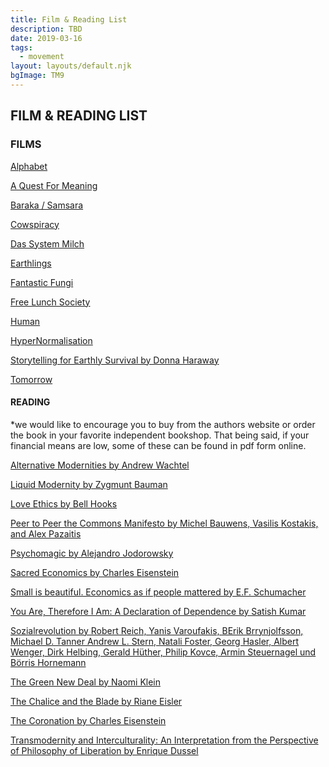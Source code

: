 ```yaml
---
title: Film & Reading List
description: TBD
date: 2019-03-16
tags:
  - movement
layout: layouts/default.njk
bgImage: TM9
---
```


## FILM & READING LIST

### FILMS
<a href="http://www.alphabet-film.com/" target="_blank" rel="noopener noreferrer">Alphabet</a>

<a href="https://www.youtube.com/watch?v=8yePCpWH3g0" target="_blank" rel="noopener noreferrer">A Quest For Meaning</a>

<a href="https://www.barakasamsara.com/" target="_blank" rel="noopener noreferrer">Baraka / Samsara</a>

<a href="https://www.cowspiracy.com/" target="_blank" rel="noopener noreferrer">Cowspiracy</a>

<a href="https://www.youtube.com/watch?v=y7EquRwjfeo" target="_blank" rel="noopener noreferrer">Das System Milch</a>

<a href="https://www.youtube.com/watch?v=8gqwpfEcBjI" target="_blank" rel="noopener noreferrer">Earthlings</a>

<a href="https://fantasticfungifilm.vhx.tv/products/fantastic-fungi-2" target="_blank" rel="noopener noreferrer">Fantastic Fungi</a>

<a href="http://www.freelunchsociety.net/" target="_blank" rel="noopener noreferrer">Free Lunch Society</a>

<a href="https://www.youtube.com/watch?v=EgQqGxKKfTU" target="_blank" rel="noopener noreferrer">Human</a>

<a href="https://vimeo.com/191817381" target="_blank" rel="noopener noreferrer">HyperNormalisation</a>

<a href="https://vimeo.com/ondemand/donnaharaway" target="_blank" rel="noopener noreferrer">Storytelling for Earthly Survival by Donna Haraway</a>

<a href="https://www.tomorrow-derfilm.de/" target="_blank" rel="noopener noreferrer">Tomorrow</a>


#### READING

\*we would like to encourage you to buy from the authors website or order the book in your favorite independent bookshop. That being said, if your financial means are low, some of these can be found in pdf form online.

<a href="https://www.dukeupress.edu/alternative-modernities" target="_blank" rel="noopener noreferrer">Alternative Modernities by Andrew Wachtel</a>

<a href="https://www.thalia.de/shop/home/artikeldetails/ID38133708.html?ProvID=11000523&gclid=EAIaIQobChMIlcfxl7jq6AIVwrTtCh0r2g_wEAQYASABEgIx-vD_BwE" target="_blank" rel="noopener noreferrer">Liquid Modernity by Zygmunt Bauman</a>

<a href="https://www.thalia.de/shop/home/artikeldetails/ID99668432.html?ProvID=11000523&gclid=EAIaIQobChMI-YHEgrjq6AIVB7LtCh2EOAE8EAQYASABEgKlKvD_BwE" target="_blank" rel="noopener noreferrer">Love Ethics by Bell Hooks</a>

<a href="https://commonstransition.org/peer-to-peer-a-commons-manifesto/" target="_blank" rel="noopener noreferrer">Peer to Peer the Commons Manifesto by Michel Bauwens, Vasilis Kostakis, and Alex Pazaitis</a>

<a href="https://zabriskie.de/product/psychomagic/" target="_blank" rel="noopener noreferrer">Psychomagic by Alejandro Jodorowsky</a>

<a href="https://sacred-economics.com/read-online/" target="_blank" rel="noopener noreferrer">Sacred Economics by Charles Eisenstein</a>

<a href="https://www.thalia.de/shop/home/artikeldetails/ID143559326.html?ProvID=11000523&gclid=EAIaIQobChMInp2sr5Hq6AIVTLDtCh0uHQ8mEAQYASABEgLaqvD_BwE" target="_blank" rel="noopener noreferrer">Small is beautiful. Economics as if people mattered by E.F. Schumacher</a>

<a href="https://www.resurgence.org/shop/you-are-therefore-i-am-pr-1.html" target="_blank" rel="noopener noreferrer">You Are, Therefore I Am: A Declaration of Dependence by Satish Kumar</a>

<a href="https://www.campus.de/buecher-campus-verlag/wirtschaft-gesellschaft/politik/sozialrevolution-10875.html" target="_blank" rel="noopener noreferrer">Sozialrevolution by Robert Reich, Yanis Varoufakis, BErik Brrynjolfsson, Michael D. Tanner Andrew L. Stern, Natali Foster, Georg Hasler, Albert Wenger, Dirk Helbing, Gerald Hüther, Philip Kovce, Armin Steuernagel und Börris Hornemann</a>


<a href="http://www.hoffmann-und-campe.de/buch-info/warum-nur-ein-green-new-deal-unseren-planeten-retten-kann-ebook-11957/" target="_blank" rel="noopener noreferrer">The Green New Deal by Naomi Klein</a>

<a href="https://rianeeisler.com/" target="_blank" rel="noopener noreferrer">The Chalice and the Blade by Riane Eisler</a>

<a href="https://charleseisenstein.org/essays/the-coronation/" target="_blank" rel="noopener noreferrer">The Coronation by Charles Eisenstein</a>

<a href="https://pdfs.semanticscholar.org/b081/74f264a9cad6d5d5d05ea3a904fe357247ee.pdf?_ga=2.145553396.119490963.1587034024-2043061477.1587034024" target="_blank" rel="noopener noreferrer">Transmodernity and Interculturality: An Interpretation from the Perspective of Philosophy of Liberation by Enrique Dussel</a>

